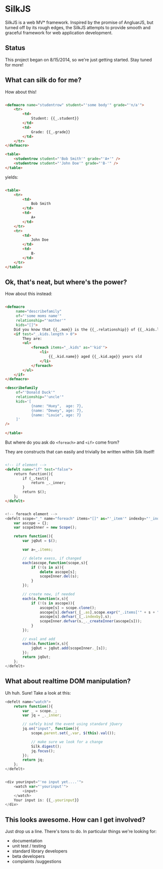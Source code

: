 SilkJS
======

SilkJS is a web MV* framework. Inspired by the promise of AngluarJS, but turned off by its rough edges, the SilkJS attempts to provide smooth and graceful framework for web application development.


Status
------

This project began on 8/15/2014, so we're just getting started. Stay tuned for more!

What can silk do for me?
------------------------

How about this!

~~~html

<defmacro name="studentrow" student="'some body'" grade="'n/a'">
	<tr>
		<td>
			Student: {{_.student}}
		</td>
		<td>
			Grade: {{_.grade}}
		</td>
	</tr>
</defmacro>

<table>
	<studentrow student="'Bob Smith'" grade="'A+'" />
	<studentrow student="'John Doe'" grade="'B-'" />
</table>

~~~

yields:


~~~html

<table>
	<tr>
		<td>
			Bob Smith
		</td>
		<td>
			A+
		</td>
	</tr>
	<tr>
		<td>
			John Doe
		</td>
		<td>
			B-
		</td>
	</tr>
</table>

~~~



Ok, that's neat, but where's the power?
---------------------------------------

How about this instead:

~~~html

<defmacro 
	 name="describefamily" 
	 of="'some moms name'" 
	 relationship="'mother'" 
	 kids="[]">
	Did you know that {{_.mom}} is the {{_.relationship}} of {{_.kids.length}} kids.
	<if test="_.kids.length > 0">
		They are:
		<ul>
			<foreach items="_.kids" as="'kid'">
				<li>
					{{_.kid.name}} aged {{_.kid.age}} years old
				</li>
			</foreach>
		</ul>
	</if>
</defmacro>

<describefamily 
	 of="'Donald Duck'" 
	 relationship="'uncle'"
	 kids='[
			{name: "Huey",  age: 7},
			{name: "Dewey", age: 7},
			{name: "Louie", age: 7}
	 ]'
/>
								
</table>

~~~

But where do you ask do `<foreach>` and `<if>` come from?

They are constructs that can easily and trivially be written within Silk itself!



~~~html

<!-- if element -->
<defelt name="if" test="false">
	return function(){
		if (_.test){
			return _._inner;
		}
		return $();
	};
</defelt>

~~~




~~~js

<!-- foreach element -->
<defelt scope="_" name="foreach" items="[]" as="'_item'" indexby="'_index'">
	var ascope = {};
	var scopeInner = new Scope();

	return function(){
		var jqOut = $();

		var a=_.items;

		// delete exess, if changed 
		each(ascope,function(scope,s){
			if (!(s in a)){
				delete ascope[s];
				scopeInner.del(s);
			}
		});

		// create new, if needed
		each(a,function(x,s){
			if (!(s in ascope)){
				ascope[s] = scope.clone();
				ascope[s].defvar(_[_.as],scope.expr("_.items['" + s + "']"));
				ascope[s].defvar(_[_.indexby],s);
				scopeInner.defvar(s,_._createInner(ascope[s]));
			}
		});

		// eval and add
		each(a,function(x,s){
			jqOut = jqOut.add(scopeInner._[s]);
		});
		return jqOut;
	};
</defelt>


~~~








What about realtime DOM manipulation?
-------------------------------------

Uh huh. Sure! Take a look at this:

~~~js
<defelt name="watch">
	return function(){
		var _ = scope._;
		var jq = _._inner;

		// safely bind the event using standard jQuery
		jq.on("input", function(){
			scope.parent.set(_.var, $(this).val());

			// make sure we look for a change
			Silk.digest();
			jq.focus();
		});
		return jq;
	};
</defelt>


<div yourinput="'no input yet....'">
	<watch var="'yourinput'">
		<input>
	</watch>
	Your input is: {{_.yourinput}}
</div>

~~~





This looks awesome. How can I get involved?
-------------------------------------------

Just drop us a line. There's tons to do. In particular things we're looking for:

* documentation
* unit test / testing
* standard library developers
* beta developers
* complaints /suggestions

